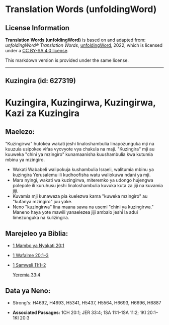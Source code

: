 # Translation Words (unfoldingWord)

## License Information

**Translation Words (unfoldingWord)** is based on and adapted from: _unfoldingWord® Translation Words_, [unfoldingWord](https://unfoldingword.org/utw), 2022, which is licensed under a [CC BY-SA 4.0 license](https://creativecommons.org/licenses/by-sa/4.0/legalcode.en).

This markdown version is provided under the same license.



--------------------------------

## Kuzingira (id: 627319)

Kuzingira, Kuzingirwa, Kuzingirwa, Kazi za Kuzingira
====================================================

Maelezo:
--------

"Kuzingirwa" hutokea wakati jeshi linaloshambulia linapozunguka mji na kuuzuia usipokee vifaa vyovyote vya chakula na maji. "Kuzingira" mji au kuuweka "chini ya mzingiro" kunamaanisha kuushambulia kwa kutumia mbinu ya mzingiro.

* Wakati Wababeli walipokuja kushambulia Israeli, walitumia mbinu ya kuzingira Yerusalemu ili kudhoofisha watu waliokuwa ndani ya mji.
* Mara nyingi, wakati wa kuzingirwa, miteremko ya udongo hujengwa polepole ili kuruhusu jeshi linaloshambulia kuvuka kuta za jiji na kuvamia jiji.
* Kuvamia mji kunaweza pia kuelezwa kama "kuweka mzingiro" au "kufanya mzingiro" juu yake.
* Neno "kuzingirwa" lina maana sawa na usemi "chini ya kuzingirwa." Maneno haya yote mawili yanaelezea jiji ambalo jeshi la adui limezunguka na kulizingira.

Marejeleo ya Biblia:
--------------------

* [1 Mambo ya Nyakati 20:1](https://ref.ly/1Chr20:1)
* [1 Wafalme 20:1–3](https://ref.ly/1Kgs20:1-1Kgs20:3)
* [1 Samweli 11:1–2](https://ref.ly/1Sam11:1-1Sam11:2)

    [Yeremia 33:4](https://ref.ly/Jer33:4)

Data ya Neno:
-------------

* Strong's: H4692, H4693, H5341, H5437, H5564, H6693, H6696, H6887

* **Associated Passages:** 1CH 20:1; JER 33:4; 1SA 11:1–1SA 11:2; 1KI 20:1–1KI 20:3

